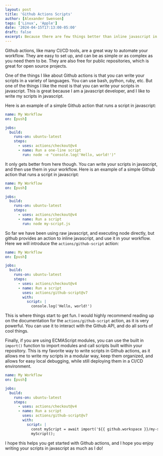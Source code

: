 ```yaml
---
layout: post
title: 'Github Actions Scripts'
author: [Alexander Swensen]
tags: ['Linux', 'Apple']
date: '2024-04-15T17:13:00-05:00'
draft: false
excerpt: Because there are few things better than inline javascript in your automations!
---
```


Github actions, like many CI/CD tools, are a great way to automate your workflow. They are easy to set up, and can be as simple or as complex as you need them to be. They are also free for public repositories, which is great for open source projects.

One of the things I like about Github actions is that you can write your scripts in a variety of languages. You can use bash, python, ruby, etc. But one of the things I like the most is that you can write your scripts in javascript. This is great because I am a javascript developer, and I like to write my scripts in javascript.

Here is an example of a simple Github action that runs a script in javascript:

```yaml
name: My Workflow
on: [push]

jobs:
  build:
    runs-on: ubuntu-latest
    steps:
      - uses: actions/checkout@v4
      - name: Run a one-line script
        run: node -e "console.log('Hello, world!')"
```

It only gets better from here though. You can write your scripts in javascript, and then use them in your workflow. Here is an example of a simple Github action that runs a script in javascript:

```yaml
name: My Workflow
on: [push]

jobs:
  build:
    runs-on: ubuntu-latest
    steps:
      - uses: actions/checkout@v4
      - name: Run a script
        run: node my-script.js
```

So far we have been using raw javascript, and executing node directly, but github provides an action to inline javascript, and use it in your workflow. Here we will introduce the `actions/github-script` action:

```yaml
name: My Workflow
on: [push]

jobs:
  build:
    runs-on: ubuntu-latest
    steps:
      - uses: actions/checkout@v4
      - name: Run a script
        uses: actions/github-script@v7
        with:
          script: |
            console.log('Hello, world!')
```

This is where things start to get fun. I would highly recommend reading up on the documentation for the `actions/github-script` action, as it is very powerful. You can use it to interact with the Github API, and do all sorts of cool things.

Finally,  if you are using ECMAScript modules, you can use the built in `import()` function to import modules and call scripts built within your repository. This is my favorite way to write scripts in Github actions, as it allows me to write my scripts in a modular way, keep them organized, and allows for easy local debugging, while still deploying them in a CI/CD environment.

```yaml
name: My Workflow
on: [push]

jobs:
  build:
    runs-on: ubuntu-latest
    steps:
      - uses: actions/checkout@v4
      - name: Run a script
        uses: actions/github-script@v7
        with:
          script: |
            const myScript = await import('${{ github.workspace }}/my-script.js')
            myScript();
```

I hope this helps you get started with Github actions, and I hope you enjoy writing your scripts in javascript as much as I do!
